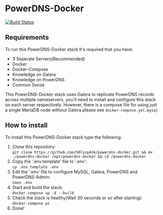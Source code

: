 PowerDNS-Docker
=================

[![Build Status](https://travis-ci.org/h0lysp4nk/powerdns-docker.svg?branch=master)](https://travis-ci.org/h0lysp4nk/powerdns-docker)

## Requirements
To run this PowerDNS-Docker stack it's required that you have:
- 3 Seperate Servers(Recommended)
- Docker  
- Docker-Compose
- Knowledge on Galera
- Knowledge on PowerDNS  
- Common Sense  

This PowerDNS-Docker stack uses Galera to replicate PowerDNS records across multiple nameservers, you'll need to install and configure this stack on each server respectively. However, there is a compose file for using just a single MariaDB node without Galera please see ```docker-compose.yml.mysql```

## How to install
To install this PowerDNS-Docker stack type the following:  
1. Clone this repository:  
``` git clone https://github.com/h0lysp4nk/powerdns-docker.git && mv ./powerdns-docker /opt/powerdns-docker && cd /powerdns-docker ```  
2. Copy the '.env.template' file to '.env':  
``` cp .env.template .env ```  
3. Edit the '.env' file to configure MySQL, Galera, PowerDNS and PowerDNS-Admin:  
``` nano .env ```  
4. Start and build the stack:  
``` docker-compose up -d --build ```  
5. Check the stack is healthy(Wait 30 seconds or so after starting):  
``` docker-compose ps ```
6. Done!
